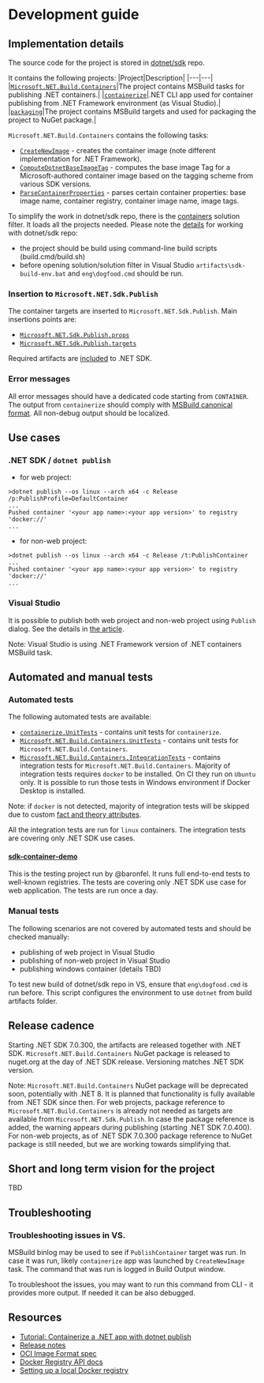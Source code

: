 # Development guide

## Implementation details

The source code for the project is stored in [dotnet/sdk](https://github.com/dotnet/sdk/tree/main/src/Containers) repo.

It contains the following projects:
|Project|Description|
|---|---|
|[`Microsoft.NET.Build.Containers`](https://github.com/dotnet/sdk/tree/main/src/Containers/Microsoft.NET.Build.Containers)|The project contains MSBuild tasks for publishing .NET containers.|
|[`containerize`](https://github.com/dotnet/sdk/tree/main/src/Containers/containerize)|.NET CLI app used for container publishing from .NET Framework environment (as Visual Studio).|
|[`packaging`](https://github.com/dotnet/sdk/tree/main/src/Containers/packaging)|The project contains MSBuild targets and used for packaging the project to NuGet package.|

`Microsoft.NET.Build.Containers` contains the following tasks:
- [`CreateNewImage`](https://github.com/dotnet/sdk/blob/main/src/Containers/Microsoft.NET.Build.Containers/Tasks/CreateNewImage.cs) - creates the container image (note different implementation for .NET Framework).
- [`ComputeDotnetBaseImageTag`](https://github.com/dotnet/sdk/blob/main/src/Containers/Microsoft.NET.Build.Containers/Tasks/ComputeDotnetBaseImageTag.cs) - computes the base image Tag for a Microsoft-authored container image based on the tagging scheme from various SDK versions.
- [`ParseContainerProperties`](https://github.com/dotnet/sdk/blob/main/src/Containers/Microsoft.NET.Build.Containers/Tasks/ParseContainerProperties.cs) - parses certain container properties: base image name, container registry, container image name, image tags.

To simplify the work in dotnet/sdk repo, there is the [containers](https://github.com/dotnet/sdk/blob/main/containers.slnf) solution filter. It loads all the projects needed. 
Please note the [details](https://github.com/dotnet/sdk/blob/main/documentation/project-docs/developer-guide.md) for working with dotnet/sdk repo:
- the project should be build using command-line build scripts (build.cmd/build.sh)
- before opening solution/solution filter in Visual Studio `artifacts\sdk-build-env.bat` and `eng\dogfood.cmd` should be run.

### Insertion to `Microsoft.NET.Sdk.Publish`

The container targets are inserted to `Microsoft.NET.Sdk.Publish`. 
Main insertions points are:
- [`Microsoft.NET.Sdk.Publish.props`](TBD)
- [`Microsoft.NET.Sdk.Publish.targets`](TBD)

Required artifacts are [included](TBD) to .NET SDK.

### Error messages

All error messages should have a dedicated code starting from `CONTAINER`. 
The output from `containerize` should comply with [MSBuild canonical format](https://learn.microsoft.com/en-us/visualstudio/msbuild/msbuild-diagnostic-format-for-tasks?view=vs-2022).
All non-debug output should be localized.

## Use cases

### .NET SDK / `dotnet publish`

- for web project:
```shell
>dotnet publish --os linux --arch x64 -c Release /p:PublishProfile=DefaultContainer
...
Pushed container '<your app name>:<your app version>' to registry 'docker://'
...
```

- for non-web project:
```shell
>dotnet publish --os linux --arch x64 -c Release /t:PublishContainer
...
Pushed container '<your app name>:<your app version>' to registry 'docker://'
...
```

### Visual Studio

It is possible to publish both web project and non-web project using `Publish` dialog.
See the details in [the article](https://learn.microsoft.com/en-us/visualstudio/containers/deploy-containerized?view=vs-2022).

Note: Visual Studio is using .NET Framework version of .NET containers MSBuild task.

## Automated and manual tests

### Automated tests 
The following automated tests are available:
- [`containerize.UnitTests`](https://github.com/dotnet/sdk/tree/main/src/Tests/containerize.UnitTests) - contains unit tests for `containerize`.
- [`Microsoft.NET.Build.Containers.UnitTests`](https://github.com/dotnet/sdk/tree/main/src/Tests/Microsoft.NET.Build.Containers.UnitTests) - contains unit tests for `Microsoft.NET.Build.Containers`.
- [`Microsoft.NET.Build.Containers.IntegrationTests`](https://github.com/dotnet/sdk/tree/main/src/Tests/Microsoft.NET.Build.Containers.IntegrationTests) - contains integration tests for `Microsoft.NET.Build.Containers`. Majority of integration tests requires `docker` to be installed. On CI they run on `Ubuntu` only. It is possible to run those tests in Windows environment if Docker Desktop is installed. 

Note: if `docker` is not detected, majority of integration tests will be skipped due to custom [fact and theory attributes](https://github.com/dotnet/sdk/blob/main/src/Tests/Microsoft.NET.Build.Containers.UnitTests/DockerDaemonAvailableUtils.cs).

All the integration tests are run for `linux` containers. The integration tests are covering only .NET SDK use cases.

#### [sdk-container-demo](https://github.com/baronfel/sdk-container-demo)

This is the testing project run by @baronfel. 
It runs full end-to-end tests to well-known registries. The tests are covering only .NET SDK use case for web application.
The tests are run once a day.

### Manual tests

The following scenarios are not covered by automated tests and should be checked manually:
- publishing of web project in Visual Studio
- publishing of non-web project in Visual Studio
- publishing windows container (details TBD)

To test new build of dotnet/sdk repo in VS, ensure that `eng\dogfood.cmd` is run before. This script configures the environment to use `dotnet` from build artifacts folder.

## Release cadence

Starting .NET SDK 7.0.300, the artifacts are released together with .NET SDK.
`Microsoft.NET.Build.Containers` NuGet package is released to nuget.org at the day of .NET SDK release. Versioning matches .NET SDK version.

Note: `Microsoft.NET.Build.Containers` NuGet package will be deprecated soon, potentially with .NET 8. 
It is planned that functionality is fully available from .NET SDK since then. 
For web projects, package reference to `Microsoft.NET.Build.Containers` is already not needed as targets are available from `Microsoft.NET.Sdk.Publish`. In case the package reference is added, the warning appears during publishing (starting .NET SDK 7.0.400).
For non-web projects, as of .NET SDK 7.0.300 package reference to NuGet package is still needed, but we are working towards simplifying that.

## Short and long term vision for the project
TBD

## Troubleshooting

### Troubleshooting issues in VS.
MSBuild binlog may be used to see if `PublishContainer` target was run.
In case it was run, likely `containerize` app was launched by `CreateNewImage` task.
The command that was run is logged in Build Output window. 

To troubleshoot the issues, you may want to run this command from CLI - it provides more output. 
If needed it can be also debugged.

## Resources
* [Tutorial: Containerize a .NET app with dotnet publish](https://learn.microsoft.com/en-us/dotnet/core/docker/publish-as-container)
* [Release notes](https://github.com/dotnet/sdk/tree/main/src/Containers/docs/ReleaseNotes)
* [OCI Image Format spec](https://github.com/opencontainers/image-spec/blob/main/spec.md)
* [Docker Registry API docs](https://docs.docker.com/registry/spec/api/)
* [Setting up a local Docker registry](https://docs.docker.com/registry/)